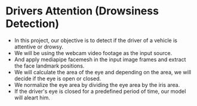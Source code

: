 # Drivers Attention (Drowsiness Detection)

- In this project, our objective is to detect if the driver of a vehicle is attentive or drowsy. 
- We will be using the webcam video footage as the input source.
- And apply mediapipe facemesh in the input image frames and extract the face landmark positions. 
- We will calculate the area of the eye and depending on the area, we will decide if the eye is open or closed.
- We normalize the eye area by dividing the eye area by the iris area.
- If the driver's eye is closed for a predefined period of time, our model will aleart him.
